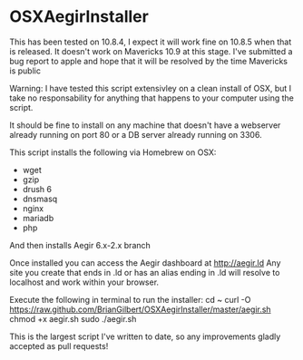 OSXAegirInstaller
=================

This has been tested on 10.8.4, I expect it will work fine on 10.8.5 when that is released. 
It doesn't work on Mavericks 10.9 at this stage. I've submitted a bug report to apple and hope that it will be resolved by the time Mavericks is public

Warning: I have tested this script extensivley on a clean install of OSX, but I take no responsability for anything that happens to your computer using the script.

It should be fine to install on any machine that doesn't have a webserver already running on port 80 or a DB server already running on 3306.

This script installs the following via Homebrew on OSX:
* wget
* gzip
* drush 6
* dnsmasq
* nginx
* mariadb
* php

And then installs Aegir 6.x-2.x branch

Once installed you can access the Aegir dashboard at http://aegir.ld
Any site you create that ends in .ld or has an alias ending in .ld will resolve to localhost and work within your browser.

Execute the following in terminal to run the installer:
cd ~
curl -O https://raw.github.com/BrianGilbert/OSXAegirInstaller/master/aegir.sh
chmod +x aegir.sh
sudo ./aegir.sh


This is the largest script I've written to date, so any improvements gladly accepted as pull requests!
